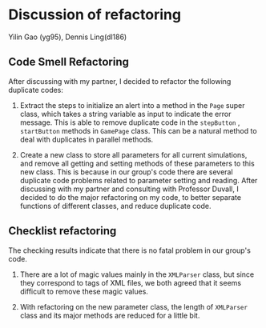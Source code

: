 # Discussion of refactoring

Yilin Gao (yg95), Dennis Ling(dl186)

## Code Smell Refactoring

After discussing with my partner, I decided to refactor the following duplicate codes:

1. Extract the steps to initialize an alert into a method in the `Page` super class, which takes a string variable as input to indicate the error message. This is able to remove duplicate code in the `stepButton` , `startButton` methods in `GamePage` class. This can be a natural method to deal with duplicates in parallel methods.
	 
2. Create a new class to store all parameters for all current simulations, and remove all getting and setting methods of these parameters to this new class. This is because in our group's code there are several duplicate code problems related to parameter setting and reading. After discussing with my partner and consulting with Professor Duvall, I decided to do the major refactoring on my code, to better separate functions of different classes, and reduce duplicate code. 


## Checklist refactoring

The checking results indicate that there is no fatal problem in our group's code. 

1. There are a lot of magic values mainly in the `XMLParser` class, but since they correspond to tags of XML files, we both agreed that it seems difficult to remove these magic values.

2. With refactoring on the new parameter class, the length of `XMLParser` class and its major methods are reduced for a little bit. 